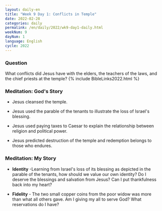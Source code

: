 ```yaml
---
layout: daily-en
title: "Week 9 Day 1: Conflicts in Temple"
date: 2022-02-28
categories: daily
permalink: /en/daily/2022/wk9-day1-daily.html
weekNum: 9
dayNum: 1
language: English
cycle: 2022
---
```


### Question     
What conflicts did Jesus have with the elders, the teachers of the laws, and the chief priests at the temple?
{% include BibleLinks2022.html %}

### Meditation: God's Story   
+ Jesus cleansed the temple. 

+ Jesus used the parable of the tenants to illustrate the loss of Israel's blessing. 

+ Jesus used paying taxes to Caesar to explain the relationship between religion and political power. 

+ Jesus predicted destruction of the temple and redemption belongs to those who endures.  

### Meditation: My Story   
+ **Identity** -Learning from Israel's loss of its blessing as depicted in the parable of the tenants, how should we value our own identity? Do I deserve the blessings and salvation from Jesus? Can I put thankfulness back into my heart? 

+ **Fidelity** - The two small copper coins from the poor widow was more than what all others gave. Am I giving my all to serve God? What reservations do I have? 
